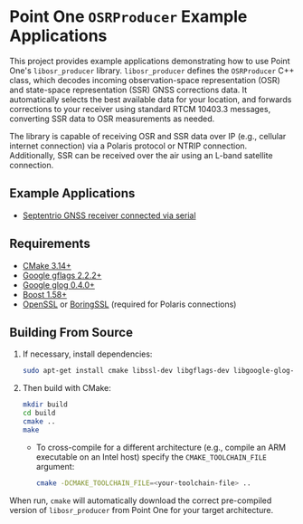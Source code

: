 # Point One `OSRProducer` Example Applications

This project provides example applications demonstrating how to use Point One's `libosr_producer` library.
`libosr_producer` defines the `OSRProducer` C++ class, which decodes incoming observation-space representation (OSR) and
state-space representation (SSR) GNSS corrections data. It automatically selects the best available data for your
location, and forwards corrections to your receiver using standard RTCM 10403.3 messages, converting SSR data to OSR
measurements as needed.

The library is capable of receiving OSR and SSR data over IP (e.g., cellular internet connection) via a Polaris protocol
or NTRIP connection. Additionally, SSR can be received over the air using an L-band satellite connection.

## Example Applications

- [Septentrio GNSS receiver connected via serial](examples/septentro_osr_example)

## Requirements
- [CMake 3.14+](https://cmake.org/)
- [Google gflags 2.2.2+](https://github.com/gflags/gflags)
- [Google glog 0.4.0+](https://github.com/google/glog)
- [Boost 1.58+](https://www.boost.org/)
- [OpenSSL](https://www.openssl.org/) or [BoringSSL](https://boringssl.googlesource.com/boringssl/) (required for
  Polaris connections)

## Building From Source

1. If necessary, install dependencies:
   ```bash
   sudo apt-get install cmake libssl-dev libgflags-dev libgoogle-glog-dev libboost-all-dev
   ```

2. Then build with CMake:
   ```bash
   mkdir build
   cd build
   cmake ..
   make
   ```
   - To cross-compile for a different architecture (e.g., compile an ARM executable on an Intel host) specify the
     `CMAKE_TOOLCHAIN_FILE` argument:
     ```bash
     cmake -DCMAKE_TOOLCHAIN_FILE=<your-toolchain-file> ..
     ```

When run, `cmake` will automatically download the correct pre-compiled version of `libosr_producer` from Point One
for your target architecture.